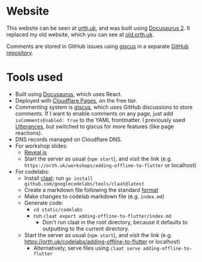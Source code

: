 # Website

This website can be seen at [orth.uk](https://orth.uk), and was built using [Docusaurus 2](https://docusaurus.io/). It replaced my old website, which you can see at [old.orth.uk](https://old.orth.uk).

Comments are stored in GitHub issues using [giscus](https://giscus.app/) in a separate [GitHub repository](https://github.com/ben-xD/orth.uk-comments).

# Tools used

- Built using [Docusaurus](https://docusaurus.io/), which uses React.
- Deployed with [Cloudflare Pages](https://pages.cloudflare.com/), on the free tier.
- Commenting system is [giscus](https://giscus.app/), which uses GitHub discussions to store comments. If I want to enable comments on any page, just add `isCommentsEnabled: true` to the YAML frontmatter. I previously used [Utterances](https://github.com/utterance/utterances`), but switched to giscus for more features (like page reactions).
- DNS records managed on Cloudflare DNS.
- For workshop slides:
    - [Reveal.js](https://www.npmjs.com/package/reveal.js)
    - Start the server as usual (`npm start`), and visit the link (e.g. `https://orth.uk/workshops/adding-offline-to-flutter` or localhost)
- For codelabs:
    - Install [claat](https://github.com/googlecodelabs/tools): run `go install github.com/googlecodelabs/tools/claat@latest`
    - Create a markdown file following the standard [format](https://github.com/googlecodelabs/tools/tree/main/claat/parser/md)
    - Make changes to codelab markdown file (e.g. `index.md`)
    - Generate code: 
        - `cd static/codelabs`
        - run `claat export adding-offline-to-flutter/index.md`
            - Don't run claat in the root directory, because it defaults to outputting to the current directory.
    - Start the server as usual (`npm start`), and visit the link (e.g. https://orth.uk/codelabs/adding-offline-to-flutter or localhost)
        - Alternatively, serve files using `claat serve adding-offline-to-flutter`